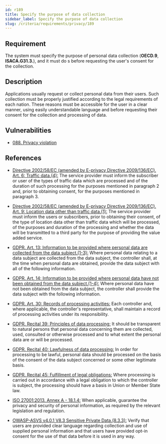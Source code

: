 ```yaml
---
id: r189
title: Specify the purpose of data collection
sidebar_label: Specify the purpose of data collection
slug: /criteria/requirements/privacy/189
---
```


## Requirement

The system must specify the purpose
of personal data collection
(**OECD.9**, **ISACA.G31.3.**),
and it must do s
before requesting the user's consent
for the collection.


## Description

Applications usually request
or collect personal data from their users.
Such collection
must be properly justified
according to the legal requirements
of each nation.
These reasons must be accessible
for the user in a clear manner,
using easily understandable language
and before requesting their consent
for the collection and processing of data.

## Vulnerabilities

- [088. Privacy violation](/criteria/vulnerabilities/088)

## References

- [Directive 2002/58/EC (amended by E-privacy Directive 2009/136/EC). Art. 6: Traffic data.(4):](https://eur-lex.europa.eu/legal-content/EN/TXT/PDF/?uri=CELEX:02002L0058-20091219)
The service provider must inform
the subscriber or user of the types of traffic
data which are processed
and of the duration of such processing
for the purposes mentioned in paragraph 2 and,
prior to obtaining consent,
for the  purposes mentioned in paragraph 3.

- [Directive 2002/58/EC (amended by E-privacy Directive 2009/136/EC). Art. 9: Location data other than traffic data.(1):](https://eur-lex.europa.eu/legal-content/EN/TXT/PDF/?uri=CELEX:02002L0058-20091219)
The service provider
must inform the users or subscribers,
prior to obtaining their consent,
of the type of location data other
than traffic data which will be processed,
of the purposes and duration of the processing
and whether the data will be transmitted
to a third party for the purpose
of providing the value added service.

- [GDPR. Art. 13: Information to be provided where personal data are collected from the data subject.(1-3):](https://gdpr-info.eu/art-13-gdpr/)
Where personal data relating
to a data subject are collected
from the data subject,
the controller shall,
at the time when personal data
are obtained,
provide the data subject
with all of the following information.

- [GDPR. Art. 14: Information to be provided where personal data have not been obtained from the data subject.(1-4):](https://gdpr-info.eu/art-14-gdpr/)
Where personal data
have not been obtained
from the data subject,
the controller shall provide
the data subject
with the following information.

- [GDPR. Art. 30: Records of processing activities:](https://gdpr-info.eu/art-30-gdpr/)
Each controller and,
where applicable,
the controller's representative,
shall maintain a record of processing activities
under its responsibility.

- [GDPR. Recital 39: Principles of data processing:](https://gdpr-info.eu/recitals/no-39/)
It should be transparent
to natural persons
that personal data concerning them
are collected, used, consulted
or otherwise processed
and to what extent the personal data
are or will be processed.

- [GDPR. Recital 40: Lawfulness of data processing:](https://gdpr-info.eu/recitals/no-40/)
In order for processing to be lawful,
personal data should be processed
on the basis of the consent
of the data subject concerned
or some other legitimate basis.

- [GDPR. Recital 45: Fulfillment of legal obligations:](https://gdpr-info.eu/recitals/no-45/)
Where processing is carried out
in accordance with a legal obligation
to which the controller is subject,
the processing should have a basis
in Union or Member State law.

- [ISO 27001:2013. Annex A - 18.1.4:](https://www.iso.org/obp/ui/#iso:std:54534:en)
When applicable,
guarantee the privacy and security
of personal information,
as required by the relevant legislation
and regulation.

- [OWASP-ASVS v4.0.1 V8.3 Sensitive Private Data.(8.3.3):](https://owasp.org/www-pdf-archive/OWASP_Application_Security_Verification_Standard_4.0-en.pdf)
Verify that users
are provided clear language regarding collection
and use of supplied personal information
and that users have provided opt-in consent
for the use of that data
before it is used in any way.
